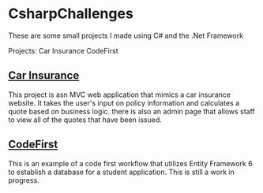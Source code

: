 # CsharpChallenges

These are some small projects I made using C# and the .Net Framework

Projects: Car Insurance CodeFirst

## [Car Insurance]()

This project is asn MVC web application that mimics a car insurance website. It takes the user's input on policy information and calculates a quote based on business logic. there is also an admin page that allows staff to view all of the quotes that have been issued.

## [CodeFirst]()

This is an example of a code first workflow that utilizes Entity Framework 6 to establish a database for a student application. This is still a work in progress.
